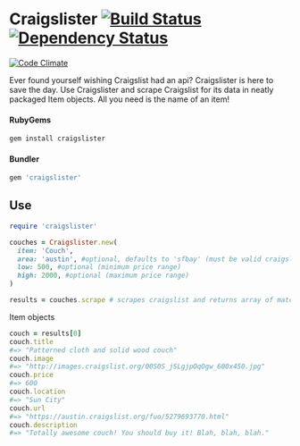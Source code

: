 # Craigslister [![Build Status](https://travis-ci.org/yago580/craigslister.svg)](https://travis-ci.org/yago580/craigslister) [![Dependency Status](https://gemnasium.com/yago580/craigslister.svg)](https://gemnasium.com/yago580/craigslister)
[![Code Climate](https://codeclimate.com/github/Yago580/craigslister/badges/gpa.svg)](https://codeclimate.com/github/Yago580/craigslister)

Ever found yourself wishing Craigslist had an api? Craigslister is here to save the day. Use Craigslister and scrape Craigslist for its data in neatly packaged Item objects. All you need is the name of an item!
#### RubyGems
```ruby
gem install craigslister
```
#### Bundler
```ruby
gem 'craigslister'
```

## Use
```ruby
require 'craigslister'

couches = Craigslister.new(
  item: 'Couch',
  area: 'austin', #optional, defaults to 'sfbay' (must be valid craigslist area prefix)
  low: 500, #optional (minimum price range)
  high: 2000, #optional (maximum price range)
)

results = couches.scrape # scrapes craigslist and returns array of matching items
```
Item objects
```ruby
couch = results[0]
couch.title
#=> "Patterned cloth and solid wood couch" 
couch.image
#=> "http://images.craigslist.org/00S0S_jSLgjpOqOgw_600x450.jpg"
couch.price
#=> 600
couch.location
#=> "Sun City"
couch.url
#=> "https://austin.craigslist.org/fuo/5279693770.html"
couch.description
#=> "Totally awesome couch! You should buy it! Blah, blah, blah."
```
